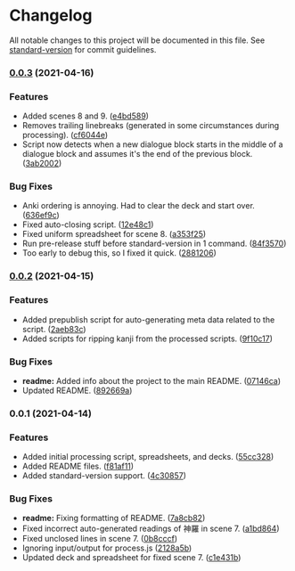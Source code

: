 # Changelog

All notable changes to this project will be documented in this file. See [standard-version](https://github.com/conventional-changelog/standard-version) for commit guidelines.

### [0.0.3](https://github.com/nowotato/final-fantasy-7-script/compare/v0.0.2...v0.0.3) (2021-04-16)


### Features

* Added scenes 8 and 9. ([e4bd589](https://github.com/nowotato/final-fantasy-7-script/commit/e4bd589daa23e824034f83754e790189b930fad8))
* Removes trailing linebreaks (generated in some circumstances during processing). ([cf6044e](https://github.com/nowotato/final-fantasy-7-script/commit/cf6044e77247721e185e71bf7fff3966316eef13))
* Script now detects when a new dialogue block starts in the middle of a dialogue block and assumes it's the end of the previous block. ([3ab2002](https://github.com/nowotato/final-fantasy-7-script/commit/3ab20023a06765f69b6a04847af2ba0700171067))


### Bug Fixes

* Anki ordering is annoying. Had to clear the deck and start over. ([636ef9c](https://github.com/nowotato/final-fantasy-7-script/commit/636ef9c14946477bf0074dd205c2b3ea4e1ec1fa))
* Fixed auto-closing script. ([12e48c1](https://github.com/nowotato/final-fantasy-7-script/commit/12e48c1d4e60a8ba4476a7f0b1470383d7d79989))
* Fixed uniform spreadsheet for scene 8. ([a353f25](https://github.com/nowotato/final-fantasy-7-script/commit/a353f250ed3a5cf03450d616c022dd57b0205c9f))
* Run pre-release stuff before standard-version in 1 command. ([84f3570](https://github.com/nowotato/final-fantasy-7-script/commit/84f35703ef2031ab050b2077ecf47f694c80522d))
* Too early to debug this, so I fixed it quick. ([2881206](https://github.com/nowotato/final-fantasy-7-script/commit/2881206d0758a68e9069f2f22ade1a17e3b9f777))

### [0.0.2](https://github.com/nowotato/final-fantasy-7-script/compare/v0.0.1...v0.0.2) (2021-04-15)


### Features

* Added prepublish script for auto-generating meta data related to the script. ([2aeb83c](https://github.com/nowotato/final-fantasy-7-script/commit/2aeb83cdf2c936961cf4751c47422d8d8c967dab))
* Added scripts for ripping kanji from the processed scripts. ([9f10c17](https://github.com/nowotato/final-fantasy-7-script/commit/9f10c1735ddf9aa3a51d86358eb579d1ebaca3d4))


### Bug Fixes

* **readme:** Added info about the project to the main README. ([07146ca](https://github.com/nowotato/final-fantasy-7-script/commit/07146ca74384c514bf18edf19371ab9f714779da))
* Updated README. ([892669a](https://github.com/nowotato/final-fantasy-7-script/commit/892669a58ec19e09d44d65261e2d777322d17985))

### 0.0.1 (2021-04-14)


### Features

* Added initial processing script, spreadsheets, and decks. ([55cc328](https://github.com/nowotato/final-fantasy-7-script/commit/55cc3284e5bb6f265f9e28dd8394753be17d3206))
* Added README files. ([f81af11](https://github.com/nowotato/final-fantasy-7-script/commit/f81af11927ec3df4a0160fbe93c1be7e8c597bd5))
* Added standard-version support. ([4c30857](https://github.com/nowotato/final-fantasy-7-script/commit/4c308574f6cfec778d834ba716fd80f8a50df851))


### Bug Fixes

* **readme:** Fixing formatting of README. ([7a8cb82](https://github.com/nowotato/final-fantasy-7-script/commit/7a8cb8273de622768914cde51bda92b1d9ef05a2))
* Fixed incorrect auto-generated readings of 神羅 in scene 7. ([a1bd864](https://github.com/nowotato/final-fantasy-7-script/commit/a1bd86432ec785fb6146b9253b3576e4de9fe1a9))
* Fixed unclosed lines in scene 7. ([0b8cccf](https://github.com/nowotato/final-fantasy-7-script/commit/0b8cccf929b69fc4e88bae5619cbc5b6a1edbe92))
* Ignoring input/output for process.js ([2128a5b](https://github.com/nowotato/final-fantasy-7-script/commit/2128a5b8b463893cf13df7e8cb494ecab0ef5f77))
* Updated deck and spreadsheet for fixed scene 7. ([c1e431b](https://github.com/nowotato/final-fantasy-7-script/commit/c1e431b510457c61a6395cf610a3b524bec7575a))
